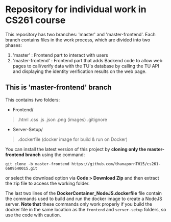 # Repository for individual work in CS261 course
This repository has two branches: 'master' and 'master-frontend'. Each branch contains files in the work process, which are divided into two phases:
1. 'master' : Frontend part to interact with users
2. 'master-frontend' : Frontend part that adds Backend code to allow web pages to call/verify data with the TU's database by calling the TU API and displaying the identity verification results on the web page.

## This is 'master-frontend' branch
This contains two folders:
- Frontend/
> .html
> .css
> .js
> .json
> .png (images)
> .gitignore
- Server-Setup/
> .dockerfile (docker image for build & run on Docker)

You can install the latest version of this project by **cloning only the master-frontend branch** using the command:  

`git clone -b master-frontend https://github.com/thanapornTH15/cs261-6609540015.git`  

or select the download option via **Code > Download Zip** and then extract the zip file to access the working folder.  

The last two lines of the **DockerContainer_NodeJS.dockerfile** file contain the commands used to build and run the docker image to create a NodeJS server.
**Note that** these commands only work properly if you build the docker file in the same location as the `frontend` and `server-setup` folders, so use the code with caution.